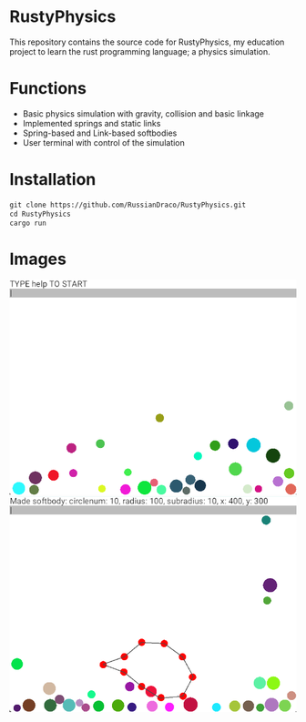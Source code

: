 # RustyPhysics

This repository contains the source code for RustyPhysics, my education project to learn the rust programming language; a physics simulation.

# Functions
- Basic physics simulation with gravity, collision and basic linkage
- Implemented springs and static links
- Spring-based and Link-based softbodies
- User terminal with control of the simulation

# Installation

```
git clone https://github.com/RussianDraco/RustyPhysics.git
cd RustyPhysics
cargo run
```

# Images
![Basic objects](assets/src1.png)
![Link-based softbody](assets/src2.png)